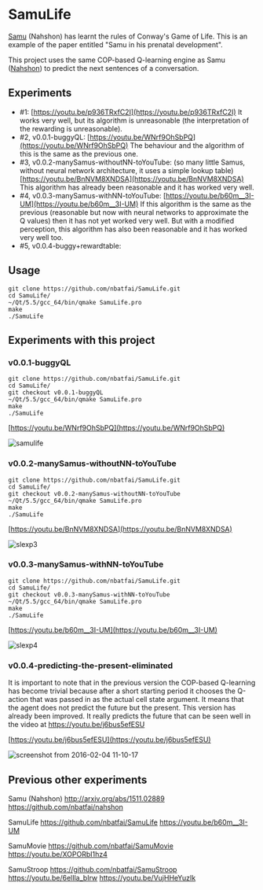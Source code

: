 # SamuLife
[Samu](http://arxiv.org/abs/1511.02889) (Nahshon) has learnt the rules of Conway's Game of Life. This is 
an example of the paper entitled "Samu in his prenatal development".

This project uses the same COP-based Q-learning engine as Samu ([Nahshon](https://github.com/nbatfai/nahshon)) to predict the next sentences of a conversation. 

## Experiments
* #1: [https://youtu.be/p936TRxfC2I](https://youtu.be/p936TRxfC2I) It works very well, but its algorithm is unreasonable 
(the interpretation of the rewarding is unreasonable). 
* #2, v0.0.1-buggyQL: [https://youtu.be/WNrf9OhSbPQ](https://youtu.be/WNrf9OhSbPQ) 
The behaviour and the algorithm of this is the same as the previous one.
* #3, v0.0.2-manySamus-withoutNN-toYouTube: (so many little Samus, without neural network architecture, it uses a simple lookup table) 
[https://youtu.be/BnNVM8XNDSA](https://youtu.be/BnNVM8XNDSA) 
This algorithm has already been reasonable and it has worked very well.
* #4, v0.0.3-manySamus-withNN-toYouTube: [https://youtu.be/b60m__3I-UM](https://youtu.be/b60m__3I-UM) 
If this algorithm is the same as the previous (reasonable but now with neural networks to approximate the Q values) then it has 
not yet worked very well. But with a modified perception, this algorithm has also been reasonable and it has worked very well too.
* #5, v0.0.4-buggy+rewardtable:

## Usage

```
git clone https://github.com/nbatfai/SamuLife.git
cd SamuLife/
~/Qt/5.5/gcc_64/bin/qmake SamuLife.pro
make
./SamuLife
```

## Experiments with this project


### v0.0.1-buggyQL
```
git clone https://github.com/nbatfai/SamuLife.git
cd SamuLife/
git checkout v0.0.1-buggyQL
~/Qt/5.5/gcc_64/bin/qmake SamuLife.pro
make
./SamuLife
```
[https://youtu.be/WNrf9OhSbPQ](https://youtu.be/WNrf9OhSbPQ)

![samulife](https://cloud.githubusercontent.com/assets/3148120/12007817/7252e9c0-ac16-11e5-9b7a-faa747d93929.png)

### v0.0.2-manySamus-withoutNN-toYouTube

```
git clone https://github.com/nbatfai/SamuLife.git
cd SamuLife/
git checkout v0.0.2-manySamus-withoutNN-toYouTube
~/Qt/5.5/gcc_64/bin/qmake SamuLife.pro
make
./SamuLife
```
[https://youtu.be/BnNVM8XNDSA](https://youtu.be/BnNVM8XNDSA)

![slexp3](https://cloud.githubusercontent.com/assets/3148120/12130724/2d36e82e-b40d-11e5-9412-acb9bff4e932.png)

### v0.0.3-manySamus-withNN-toYouTube

```
git clone https://github.com/nbatfai/SamuLife.git
cd SamuLife/
git checkout v0.0.3-manySamus-withNN-toYouTube
~/Qt/5.5/gcc_64/bin/qmake SamuLife.pro
make
./SamuLife
```
[https://youtu.be/b60m__3I-UM](https://youtu.be/b60m__3I-UM)

![slexp4](https://cloud.githubusercontent.com/assets/3148120/12130890/88a380e0-b40e-11e5-9459-7d204669baa0.png)


### v0.0.4-predicting-the-present-eliminated

It is important to note that in the previous version the COP-based Q-learning 
has become trivial because after a short starting period it chooses the Q-action 
that was passed in as the actual cell state argument. It means that the agent 
does not predict the future but the present. This version has already been 
improved. It really predicts the future that can be seen well in the video at 
https://youtu.be/j6bus5efESU

[https://youtu.be/j6bus5efESU](https://youtu.be/j6bus5efESU)

![screenshot from 2016-02-04 11-10-17](https://cloud.githubusercontent.com/assets/3148120/12811945/f38a0d4c-cb2f-11e5-815e-7a1212f62aff.png)

## Previous other experiments

Samu (Nahshon)
http://arxiv.org/abs/1511.02889
https://github.com/nbatfai/nahshon

SamuLife
https://github.com/nbatfai/SamuLife
https://youtu.be/b60m__3I-UM

SamuMovie
https://github.com/nbatfai/SamuMovie
https://youtu.be/XOPORbI1hz4

SamuStroop
https://github.com/nbatfai/SamuStroop
https://youtu.be/6elIla_bIrw
https://youtu.be/VujHHeYuzIk

